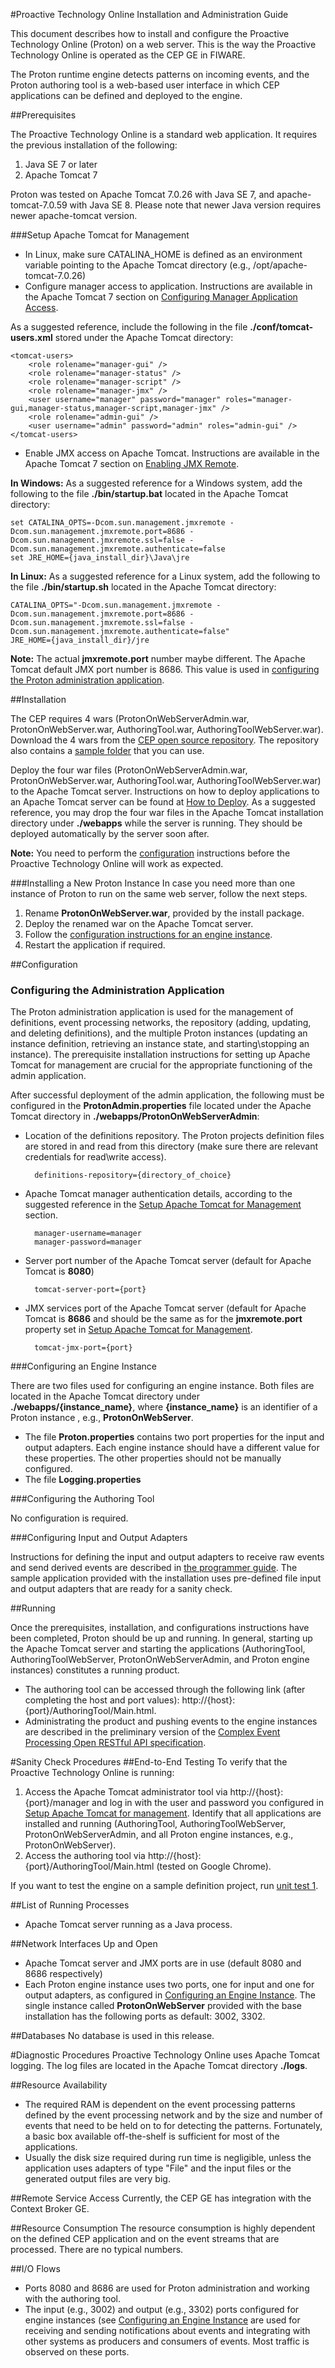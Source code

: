 #Proactive Technology Online Installation and Administration Guide

This document describes how to install and configure the Proactive Technology Online (Proton) on a web server. This is the way the Proactive Technology Online is operated as the CEP GE in FIWARE. 

The Proton runtime engine detects patterns on incoming events, and the Proton authoring tool is a web-based user interface in which CEP applications can be defined and deployed to the engine.

##Prerequisites

The Proactive Technology Online is a standard web application. It requires the previous installation of the following:

1. Java SE 7 or later
2. Apache Tomcat 7  

Proton was tested on Apache Tomcat 7.0.26 with Java SE 7, and apache-tomcat-7.0.59 with Java SE 8. Please note that newer Java version requires newer apache-tomcat version.

###<a name="setup"></a>Setup Apache Tomcat for Management
* In Linux, make sure CATALINA_HOME is defined as an environment variable pointing to the Apache Tomcat directory (e.g., /opt/apache-tomcat-7.0.26)
* Configure manager access to application. Instructions are available in the Apache Tomcat 7 section on [Configuring Manager Application Access]. 

As a suggested reference, include the following in the file  **./conf/tomcat-users.xml** stored under the Apache Tomcat directory:

    <tomcat-users>
        <role rolename="manager-gui" />
        <role rolename="manager-status" />
        <role rolename="manager-script" />
        <role rolename="manager-jmx" />
        <user username="manager" password="manager" roles="manager-gui,manager-status,manager-script,manager-jmx" />
        <role rolename="admin-gui" />
        <user username="admin" password="admin" roles="admin-gui" /> 
    </tomcat-users>

* Enable JMX access on Apache Tomcat. Instructions are available in the Apache Tomcat 7 section on [Enabling JMX Remote]. 

**In Windows:** As a suggested reference for a Windows system, add the following to the file  **./bin/startup.bat** located in the Apache Tomcat directory:
 
    set CATALINA_OPTS=-Dcom.sun.management.jmxremote -Dcom.sun.management.jmxremote.port=8686 -Dcom.sun.management.jmxremote.ssl=false -Dcom.sun.management.jmxremote.authenticate=false
    set JRE_HOME={java_install_dir}\Java\jre

**In Linux:** As a suggested reference for a Linux system, add the following to the file **./bin/startup.sh** located in the Apache Tomcat directory: 

    CATALINA_OPTS="-Dcom.sun.management.jmxremote -Dcom.sun.management.jmxremote.port=8686 -Dcom.sun.management.jmxremote.ssl=false -Dcom.sun.management.jmxremote.authenticate=false"
    JRE_HOME={java_install_dir}/jre

**Note:** The actual **jmxremote.port** number maybe different. The Apache Tomcat default JMX port number is 8686. This value is used in [configuring the Proton administration application](#config-admin-app).

##Installation

The CEP requires 4 wars (ProtonOnWebServerAdmin.war, ProtonOnWebServer.war, AuthoringTool.war, AuthoringToolWebServer.war).
Download the 4 wars from the [CEP open source repository]. The repository also contains a [sample folder] that you can use.

Deploy the four war files (ProtonOnWebServerAdmin.war, ProtonOnWebServer.war, AuthoringTool.war, AuthoringToolWebServer.war) to the Apache Tomcat server. 
Instructions on how to deploy applications to an Apache Tomcat server can be found at [How to Deploy]. As a suggested reference, you may drop the four war files in the Apache Tomcat installation directory under **./webapps** while the server is running. They should be deployed automatically by the server soon after. 

**Note:** You need to perform the [configuration](#config) instructions before the Proactive Technology Online will work as expected.

###Installing a New Proton Instance
In case you need more than one instance of Proton to run on the same web server, follow the next steps.
1. Rename **ProtonOnWebServer.war**, provided by the install package.
2. Deploy the renamed war on the Apache Tomcat server.
3. Follow the [configuration instructions for an engine instance](#config-engine). 
4. Restart the application if required.

##<a name="config"></a>Configuration

### <a name="config-admin-app"></a> Configuring the Administration Application

The Proton administration application is used for the management of definitions, event processing networks, the repository (adding, updating, and deleting definitions), and the multiple Proton instances (updating an instance definition, retrieving an instance state, and starting\stopping an instance). The prerequisite installation instructions for setting up Apache Tomcat for management are crucial for the appropriate functioning of the admin application. 

After successful deployment of the admin application, the following must be configured in the **ProtonAdmin.properties** file located under the Apache Tomcat directory in **./webapps/ProtonOnWebServerAdmin**:

* Location of the definitions repository. The Proton projects definition files are stored in and read from this directory (make sure there are relevant credentials for read\write access).

        definitions-repository={directory_of_choice}

* Apache Tomcat manager authentication details, according to the suggested reference in the [Setup Apache Tomcat for Management](#setup) section.

        manager-username=manager
        manager-password=manager 

* Server port number of the Apache Tomcat server (default for Apache Tomcat is **8080**)

        tomcat-server-port={port}

* JMX services port of the Apache Tomcat server (default for Apache Tomcat is **8686** and should be the same as for the **jmxremote.port** property set in [Setup Apache Tomcat for Management](#setup).

        tomcat-jmx-port={port}

###<a name="config-engine"></a>Configuring an Engine Instance 

There are two files used for configuring an engine instance. Both files are located in the Apache Tomcat directory under **./webapps/{instance_name}**, where **{instance_name}** is an identifier of a Proton instance , e.g., **ProtonOnWebServer**.

* The file **Proton.properties** contains two port properties for the input and output adapters. Each engine instance should have a different value for these properties. The other properties should not be manually configured.
* The file **Logging.properties**

###Configuring the Authoring Tool

No configuration is required.

###Configuring Input and Output Adapters

Instructions for defining the input and output adapters to receive raw events and send derived events are described in [the programmer guide]. The sample application provided with the installation uses pre-defined file input and output adapters that are ready for a sanity check.

##Running

Once the prerequisites, installation, and configurations instructions have been completed, Proton should be up and running. In general, starting up the Apache Tomcat server and starting the applications (AuthoringTool, AuthoringToolWebServer, ProtonOnWebServerAdmin, and Proton engine instances) constitutes a running product.

* The authoring tool can be accessed through the following link (after completing the host and port values): http://{host}:{port}/AuthoringTool/Main.html.
* Administrating the product and pushing events to the engine instances are described in the preliminary version of the [Complex Event Processing Open RESTful API specification]. 

#Sanity Check Procedures
##End-to-End Testing
To verify that the Proactive Technology Online is running:

1. Access the Apache Tomcat administrator tool via http://{host}:{port}/manager and log in with the user and password you configured in [Setup Apache Tomcat for management](#setup). Identify that all applications are installed and running (AuthoringTool, AuthoringToolWebServer, ProtonOnWebServerAdmin, and all Proton engine instances, e.g., ProtonOnWebServer).
2. Access the authoring tool via http://{host}:{port}/AuthoringTool/Main.html (tested on Google Chrome).

If you want to test the engine on a sample definition project, run [unit test 1]. 

##List of Running Processes
* Apache Tomcat server running as a Java process.

##Network Interfaces Up and Open
* Apache Tomcat server and JMX ports are in use (default 8080 and 8686 respectively)
* Each Proton engine instance uses two ports, one for input and one for output adapters, as configured in [Configuring an Engine Instance](#config-engine). The single instance called **ProtonOnWebServer** provided with the base installation has the following ports as default: 3002, 3302.

##Databases
No database is used in this release.

#Diagnostic Procedures
Proactive Technology Online uses Apache Tomcat logging. The log files are located in the Apache Tomcat directory **./logs**. 

##Resource Availability
* The required RAM is dependent on the event processing patterns defined by the event processing network and by the size and number of events that need to be held on to for detecting the patterns. Fortunately, a basic box available off-the-shelf is sufficient for most of the applications.
* Usually the disk size required during run time is negligible, unless the application uses adapters of type "File" and the input files or the generated output files are very big.

##Remote Service Access
Currently, the CEP GE has integration with the Context Broker GE.

##Resource Consumption
The resource consumption is highly dependent on the defined CEP application and on the event streams that are processed. There are no typical numbers.

##I/O Flows
* Ports 8080 and 8686 are used for Proton administration and working with the authoring tool.
* The input (e.g., 3002) and output (e.g., 3302) ports configured for engine instances (see [Configuring an Engine Instance](#config-engine) are used for receiving and sending notifications about events and integrating with other systems as producers and consumers of events. Most traffic is observed on these ports.



[Configuring Manager Application Access]: http://tomcat.apache.org/tomcat-7.0-doc/manager-howto.html#Configuring_Manager_Application_Access
[Enabling JMX Remote]: http://tomcat.apache.org/tomcat-7.0-doc/monitoring.html#Enabling_JMX_Remote
[How to Deploy]: http://tomcat.apache.org/tomcat-7.0-doc/deployer-howto.html
[CEP open source repository]: https://github.com/ishkin/Proton/tree/master/artifacts
[sample folder]: https://github.com/ishkin/Proton/tree/master/documentation/sample 
[the programmer guide]: https://forge.fi-ware.org/plugins/mediawiki/wiki/fiware/index.php/CEP_GE_-_IBM_Proactive_Technology_Online_User_and_Programmer_Guide#Programmer_Guide
[Complex Event Processing Open RESTful API specification]: https://forge.fiware.org/plugins/mediawiki/wiki/fiware/index.php/Complex_Event_Processing_Open_RESTful_API_Specification_(PRELIMINARY)
[unit test 1]: https://forge.fi-ware.org/plugins/mediawiki/wiki/fiware/index.php/CEP_GE_-_IBM_Proactive_Technology_Online_Unit_Testing_Plan#Unit_Test_1 